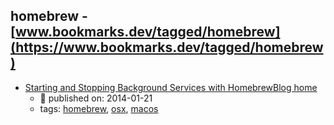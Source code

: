 homebrew - [www.bookmarks.dev/tagged/homebrew](https://www.bookmarks.dev/tagged/homebrew) 
---
* [Starting and Stopping Background Services with HomebrewBlog home](https://robots.thoughtbot.com/starting-and-stopping-background-services-with-homebrew)
    * :calendar: published on: 2014-01-21
    * tags: [homebrew](../tags/homebrew.md), [osx](../tags/osx.md), [macos](../tags/macos.md)
